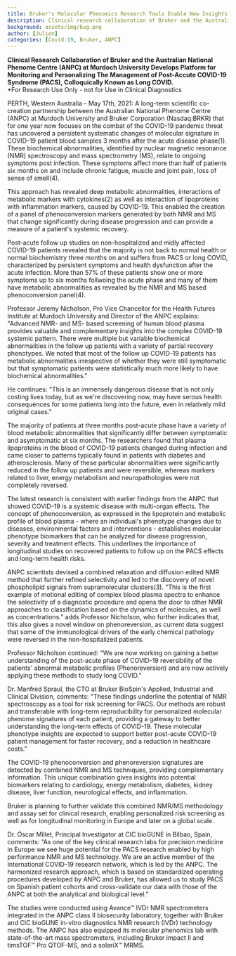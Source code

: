 ```yaml
---
title: Bruker's Molecular Phenomics Research Tools Enable New Insights into Long COVID and its Post-Infection Disease Effects
description: Clinical research collaboration of Bruker and the Australian National Phenome Centre (ANPC) at Murdoch University develops platform for Post-Acute COVID-19 Syndrome (PACS), colloquially known as long COVID.
background: assets/img/bug.png
author: [Julien]
categories: [Covid-19, Bruker, ANPC]
---
```


<strong>Clinical Research Collaboration of Bruker and the Australian National Phenome Centre (ANPC) at Murdoch University Develops Platform for Monitoring and Personalizing The Management of Post-Accute COVID-19 Syndrome (PACS), Colloquically Known as Long COVID.</strong><br />
\*For Research Use Only - not for Use in Clinical Diagnostics

PERTH, Western Australia - May 17th, 2021: A long-term scientific co-creation partnership between the Australian National Phenome Centre (ANPC) at Murdoch University and Bruker Corporation (Nasdaq:BRKR) that for one year now focuses on the combat of the COVID-19 pandemic threat has uncovered a persistent systematic changes of molecular signature in COVID-19 patient blood samples 3 months after the acute disease phase(1). These biochemical abnormalities, identified by nuclear magnetic resonance (NMR) spectroscopy and mass spectrometry (MS), relate to ongoing symptoms post infection. These symptoms affect more than half of patients six months on and include chronic fatigue, muscle and joint pain, loss of sense of smell(4).

This approach has revealed deep metabolic abnormalities, interactions of metabolic markers with cytokines(2) as well as interaction of lipoproteins with inflammation markers, caused by COVID-19. This enabled the creation of a panel of phenoconversion markers generated by both NMR and MS that change significantly during disease progression and can provide a measure of a patient's systemic recovery.

Post-acute follow up studies on non-hospitalized and midly affected COVID-19 patients revealed that the majority is not back to normal health or normal biochemistry three months on and suffers from PACS or long COVID, characterized by persistent symptoms and health dysfunction after the acute infection. More than 57% of these patients show one or more symptoms up to six months follwoing the acute phase and many of them have metabolic abnormalities as revealed by the NMR and MS based phenoconversion panel(4).

Professor Jeremy Nicholson, Pro Vice Chancellor for the Health Futures Institute at Murdoch University and Director of the ANPC explains: "Advanced NMR- and MS- based screening of human blood plasma provides valuable and complementary insights into the complex COVID-19 systemic pattern. There were multiple but variable biochemical abnormalities in the follow up patients with a variety of partial recovery phenotypes. We noted that most of the follow up COVID-19 patients has metabolic abnormalities irrespective of whether they were still symptomatic but that symptomatic patients were statistically much more likely to have biochemical abnormalities."

He continues: "This is an immensely dangerous disease that is not only costing lives today, but as we're discovering now, may have serous health consequences for some patients long into the future, even in relatively mild original cases."

The majority of patients at three months post-acute phase have a variety of blood metabolic abnormalities that significantly differ between symptomatic and asymptomatic at six months. The researchers found that plasma lipoproteins in the blood of COVID-19 patients changed during infection and came closer to patterns typically found in patients with diabetes and atherosclerosis. Many of these particular abnormalities were significantly reduced in the follow up patients and were reversible, whereas markers related to liver, energy metabolism and neuropathologies were not completely reversed.

The latest research is consistent with earlier findings from the ANPC that showed COVID-19 is a systemic disease with multi-organ effects. The concept of phenoconversion, as expressed in the lipoprotein and metabolic profile of blood plasma - where an individual's phenotype changes due to diseases, environmental factors and interventions - establishes molecular phenotype biomarkers that can be analyzed for disease progression, severity and treatment effects. This underlines the importance of longitudinal studies on recovered patients to follow up on the PACS effects and long-term health risks.

ANPC scientists devised a combined relaxation and diffusion edited NMR method that further refined selectivity and led to the discovery of novel phospholipid signals from supramolecular clusters(3). "This is the first example of motional editing of complex blood plasma spectra to enhance the selectivity of a diagnostic procedure and opens the door to other NMR approaches to classification based on the dynamics of molecules, as well as concentrations." adds Professor Nicholson, who further indicates that, this also gives a novel window on phenoreversion, as current data suggest that some of the immunological drivers of the early chemical pathology were reversed in the non-hospitalized patients.

Professor Nicholson continued: "We are now working on gaining a better understanding of the post-acute phase of COVID-19 reversibility of the patients' abnormal metabolic profiles (Phenoreversion) and are now actively applying these methods to study long COVID."

Dr. Manfred Spraul, the CTO at Bruker BioSpin's Applied, Industrial and Clinical Division, comments: "These findings underline the potential of NMR spectroscopy as a tool for risk screening for PACS. Our methods are robust and transferable with long-term reproducibility for personalized molecular phenome signatures of each patient, providing a gateway to better understanding the long-term effects of COVID-19. These molecular phenotype insights are expected to support better post-acute COVID-19 patient management for faster recovery, and a reduction in healthcare costs."

The COVID-19 phenoconversion and phenoreversion signatures are detected by combined NMR and MS techniques, providing complementary information. This unique combination gives insights into potential biomarkers relating to cardiology, energy metabolism, diabetes, kidney disease, liver function, neurological effects, and inflammation.

Bruker is planning to further validate this combined NMR/MS methodology and assay set for clinical research, enabling personalized risk screening as well as for longitudinal monitoring in Europe and later on a global scale.

Dr. Óscar Millet, Principal Investigator at CIC bioGUNE in Bilbao, Spain, comments: “As one of the key clinical research labs for precision medicine in Europe we see huge potential for the PACS research enabled by high performance NMR and MS technology. We are an active member of the International COVID-19 research network, which is led by the ANPC. The harmonized research approach, which is based on standardized operating procedures developed by ANPC and Bruker, has allowed us to study PACS on Spanish patient cohorts and cross-validate our data with those of the ANPC at both the analytical and biological level.”

The studies were conducted using Avance™ IVDr NMR spectrometers integrated in the ANPC class II biosecurity laboratory, together with Bruker and CIC bioGUNE in-vitro diagnostics NMR research (IVDr) technology methods. The ANPC has also equipped its molecular phenomics lab with state-of-the-art mass spectrometers, including Bruker impact II and timsTOF™ Pro QTOF-MS, and a solariX™ MRMS.
